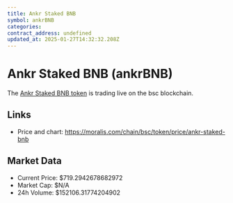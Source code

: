```yaml
---
title: Ankr Staked BNB
symbol: ankrBNB
categories: 
contract_address: undefined
updated_at: 2025-01-27T14:32:32.208Z
---
```


# Ankr Staked BNB (ankrBNB)
The [Ankr Staked BNB token](https://moralis.com/chain/bsc/token/price/ankr-staked-bnb) is trading live on the bsc blockchain.

## Links
- Price and chart: https://moralis.com/chain/bsc/token/price/ankr-staked-bnb

## Market Data
- Current Price: $719.2942678682972
- Market Cap: $N/A
- 24h Volume: $152106.31774204902
